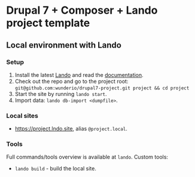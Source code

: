 # Drupal 7 + Composer + Lando project template

## Local environment with Lando

### Setup

1. Install the latest [Lando](https://docs.lando.dev/basics/installation.html) and read the [documentation](https://docs.lando.dev/).
2. Check out the repo and go to the project root: `git@github.com:wunderio/drupal7-project.git project && cd project`
3. Start the site by running `lando start`.
4. Import data: `lando db-import <dumpfile>`.

### Local sites

- <https://project.lndo.site>, alias `@project.local`.

### Tools

Full commands/tools overview is available at `lando`. Custom tools:

- `lando build` - build the local site.
